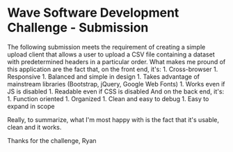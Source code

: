 # Wave Software Development Challenge - Submission
The following submission meets the requirement of creating a simple upload client that allows a user to upload a CSV file containing a dataset with predetermined headers in a particular order. What makes me pround of this application are the fact that, on the front end, it's: 
    1. Cross-browser
    1. Responsive
    1. Balanced and simple in design
    1. Takes advantage of mainstream libraries (Bootstrap, jQuery, Google Web Fonts)
    1. Works even if JS is disabled
    1. Readable even if CSS is disabled
And on the back end, it's:
    1. Function oriented
    1. Organized
    1. Clean and easy to debug
    1. Easy to expand in scope
    
Really, to summarize, what I'm most happy with is the fact that it's usable, clean and it works.     

Thanks for the challenge,
Ryan
